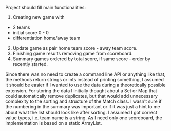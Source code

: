 Project should fill main functionalities:

1. Creating new game with

- 2 teams
- initial score 0 - 0
- differentiation home/away team

2. Update game as pair home team score - away team score.
3. Finishing game results removing game from scoreboard.
4. Summary games ordered by total score, if same score - order by recently started.

Since there was no need to create a command line API or anything like that, the methods return strings or ints instead
of printing something,
I assumed it should be easier if I wanted to use the data during a theoretically possible extension.
For storing the data I initially thought about a Set or Map that could automatically remove duplicates,
but that would add unnecessary complexity to the sorting and structure of the Match class.
I wasn't sure if the numbering in the summary was important or if it was just a hint to me about what the list should
look like after sorting. I assumed I got correct value types, i.e. team name is a string.
As I need only one scoreboard, the implementation is based on a static ArrayList.